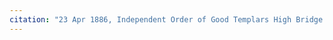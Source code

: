 ```yaml
---
citation: "23 Apr 1886, Independent Order of Good Templars High Bridge Lodge No. 296, Tompkins County History Center, Ithaca NY."
---
```


